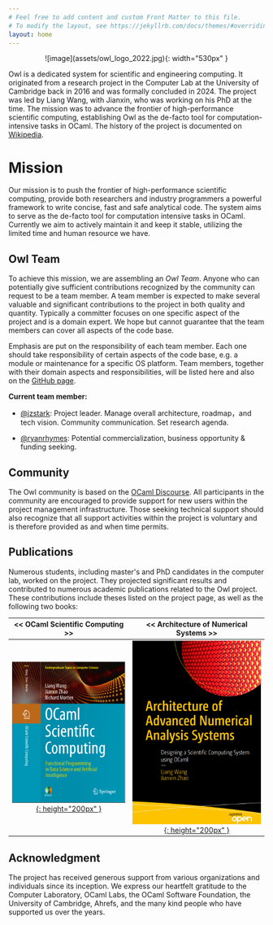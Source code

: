 ```yaml
---
# Feel free to add content and custom Front Matter to this file.
# To modify the layout, see https://jekyllrb.com/docs/themes/#overriding-theme-defaults
layout: home
---
```


<p align="center" width="100%" markdown=1>
![image](assets/owl_logo_2022.jpg){: width="530px" }
</p>

Owl is a dedicated system for scientific and engineering computing. It originated from a research project in the Computer Lab at the University of Cambridge back in 2016 and was formally concluded in 2024. The project was led by Liang Wang, with Jianxin, who was working on his PhD at the time. The mission was to advance the frontier of high-performance scientific computing, establishing Owl as the de-facto tool for computation-intensive tasks in OCaml. The history of the project is documented on [Wikipedia](https://en.wikipedia.org/wiki/Owl_Scientific_Computing).

# Mission

Our mission is to push the frontier of high-performance scientific computing, provide both researchers and industry programmers a powerful framework to write concise, fast and safe analytical code. The system aims to serve as the de-facto tool for computation intensive tasks in OCaml.
Currently we aim to actively maintain it and keep it stable, utilizing the limited time and human resource we have.

## Owl Team 

To achieve this mission, we are assembling an *Owl Team*. Anyone who can potentially give sufficient contributions recognized by the community can request to be a team member.
A team member is expected to make several valuable and significant contributions to the project in both quality and quantity. 
Typically a committer focuses on one specific aspect of the project and is a domain expert. 
We hope but cannot guarantee that the team members can cover all aspects of the code base.

Emphasis are put on the responsibility of each team member.
Each one should take responsibility of certain aspects of the code base, e.g. a module or maintenance for a specific OS platform.
Team members, together with their domain aspects and responsibilities, will be listed here and also on the [GitHub page](https://github.com/owlbarn/owl).

**Current team member:**

- [@jzstark](https://github.com/jzstark): Project leader. Manage overall architecture, roadmap，and tech vision. Community communication. Set research agenda.


- [@ryanrhymes](https://github.com/ryanrhymes): Potential commercialization, business opportunity & funding seeking.

## Community 

The Owl community is based on the [OCaml Discourse](https://discuss.ocaml.org/).  All participants in the community are encouraged to provide support for new users within the project management infrastructure. Those seeking technical support should also recognize that all support activities within the project is voluntary and is therefore provided as and when time permits.

## Publications

Numerous students, including master's and PhD candidates in the computer lab, worked on the project. They projected significant results and contributed to numerous academic publications related to the Owl project. These contributions include theses listed on the project page, as well as the following two books:

| << OCaml Scientific Computing >> | << Architecture of Numerical Systems >> |
|:--------------------------------:|:--------------------------------------:|
| [![image](assets/book-cover-osc.png){: height="200px" }](https://link.springer.com/book/9783030976446) | [![image](assets/book-cover-nas.png){: height="200px" }](https://link.springer.com/book/10.1007/978-1-4842-8853-5?sap-outbound-id=E28E6CA00CB94BE1CBC24C2F6F928D90C93E56EC) |


## Acknowledgment

The project has received generous support from various organizations and individuals since its inception. We express our heartfelt gratitude to the Computer Laboratory, OCaml Labs, the OCaml Software Foundation, the University of Cambridge, Ahrefs, and the many kind people who have supported us over the years.
